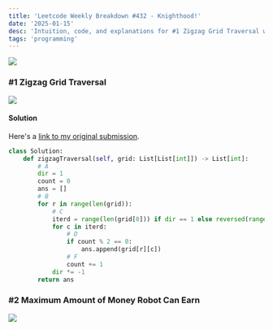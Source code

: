 ```yaml
---
title: 'Leetcode Weekly Breakdown #432 - Knighthood!'
date: '2025-01-15'
desc: 'Intuition, code, and explanations for #1 Zigzag Grid Traversal with Skip and #2 Maximum Amount of Money Robot Can Earn'
tags: 'programming'
---
```


![](/images/011525/knight.png)
### #1 Zigzag Grid Traversal
![](/images/011525/1stmnt.png)
#### Solution
Here's a [link to my original submission](https://leetcode.com/contest/weekly-contest-432/submissions/detail/1505646755/).
```python
class Solution:
    def zigzagTraversal(self, grid: List[List[int]]) -> List[int]:
        # A
        dir = 1
        count = 0
        ans = []
        # B
        for r in range(len(grid)):
            # C
            iterd = range(len(grid[0])) if dir == 1 else reversed(range(len(grid[0])))
            for c in iterd:
                # D
                if count % 2 == 0:
                    ans.append(grid[r][c])
                # F
                count += 1
            dir *= -1
        return ans
```
### #2 Maximum Amount of Money Robot Can Earn
![](/images/011525/2stmnt.png)
```python
```